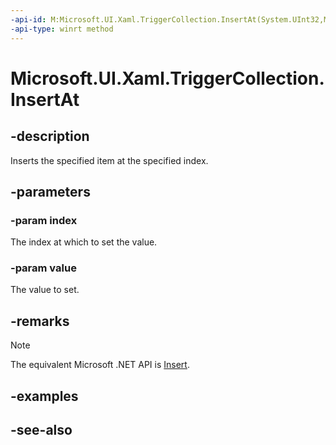 ```yaml
---
-api-id: M:Microsoft.UI.Xaml.TriggerCollection.InsertAt(System.UInt32,Microsoft.UI.Xaml.TriggerBase)
-api-type: winrt method
---
```


<!-- Method syntax
public void InsertAt(System.UInt32 index, Windows.UI.Xaml.TriggerBase value)
-->

# Microsoft.UI.Xaml.TriggerCollection.InsertAt

## -description
Inserts the specified item at the specified index.

## -parameters
### -param index
The index at which to set the value.

### -param value
The value to set.

## -remarks
> [!NOTE]
> The equivalent Microsoft .NET  API is [Insert](triggercollection_insert.md).

## -examples

## -see-also
